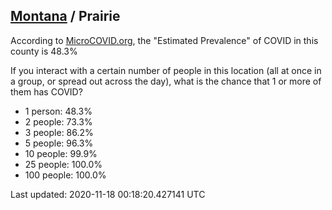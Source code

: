 
## [Montana](/united-states/montana) / Prairie

According to [MicroCOVID.org](http://microcovid.org),
the "Estimated Prevalence" of COVID in this county is 48.3%

If you interact with a certain number of people in this location
(all at once in a group, or spread out across the day), what is the chance that
1 or more of them has COVID?

- 1 person: 48.3%
- 2 people: 73.3%
- 3 people: 86.2%
- 5 people: 96.3%
- 10 people: 99.9%
- 25 people: 100.0%
- 100 people: 100.0%

Last updated: 2020-11-18 00:18:20.427141 UTC
